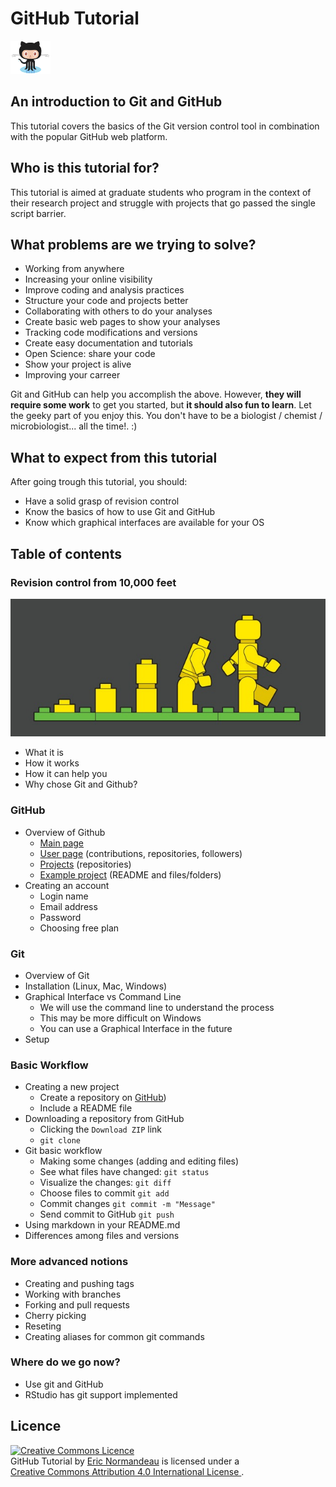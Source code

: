 # GitHub Tutorial

![octocat](images/Octocat_small.png)

## An introduction to Git and GitHub
This tutorial covers the basics of the Git version control tool in combination
with the popular GitHub web platform.

## Who is this tutorial for?
This tutorial is aimed at graduate students who program in the context of their
research project and struggle with projects that go passed the single script
barrier.

## What problems are we trying to solve?
- Working from anywhere
- Increasing your online visibility
- Improve coding and analysis practices
- Structure your code and projects better
- Collaborating with others to do your analyses
- Create basic web pages to show your analyses
- Tracking code modifications and versions
- Create easy documentation and tutorials
- Open Science: share your code
- Show your project is alive
- Improving your carreer

Git and GitHub can help you accomplish the above. However, **they will require
some work** to get you started, but **it should also fun to learn**. Let the
geeky part of you enjoy this. You don't have to be a biologist / chemist /
microbiologist... all the time!. :)

## What to expect from this tutorial
After going trough this tutorial, you should:
- Have a solid grasp of revision control
- Know the basics of how to use Git and GitHub
- Know which graphical interfaces are available for your OS

## Table of contents
### Revision control from 10,000 feet

![image](images/00_ControlVersion.jpg)

- What it is
- How it works
- How it can help you
- Why chose Git and Github?

### GitHub
- Overview of Github
  - [Main page](https://github.com)
  - [User page](https://github.com/enormandeau)
    (contributions, repositories, followers)
  - [Projects](https://github.com/enormandeau?tab=repositories) (repositories)
  - [Example project](https://github.com/enormandeau/meditation-timer)
    (README and files/folders)
- Creating an account
  - Login name
  - Email address
  - Password
  - Choosing free plan

### Git
- Overview of Git
- Installation (Linux, Mac, Windows)
- Graphical Interface vs Command Line
  - We will use the command line to understand the process
  - This may be more difficult on Windows
  - You can use a Graphical Interface in the future
- Setup

### Basic Workflow
- Creating a new project
  - Create a repository on [GitHub](https://github.com))
  - Include a README file
- Downloading a repository from GitHub
  - Clicking the `Download ZIP` link
  - `git clone`
- Git basic workflow
  - Making some changes (adding and editing files)
  - See what files have changed: `git status`
  - Visualize the changes: `git diff`
  - Choose files to commit `git add`
  - Commit changes `git commit -m "Message"`
  - Send commit to GitHub `git push`
- Using markdown in your README.md
- Differences among files and versions

### More advanced notions
- Creating and pushing tags
- Working with branches
- Forking and pull requests
- Cherry picking
- Reseting
- Creating aliases for common git commands

### Where do we go now?
- Use git and GitHub
- RStudio has git support implemented

## Licence
<a rel="license" href="http://creativecommons.org/licenses/by/4.0/"><img
  alt="Creative Commons Licence" style="border-width:0"
  src="https://i.creativecommons.org/l/by/4.0/88x31.png" /></a><br/><span
  xmlns:dct="http://purl.org/dc/terms/" href="http://purl.org/dc/dcmitype/Text"
  property="dct:title" rel="dct:type">GitHub Tutorial</span> by <a
  xmlns:cc="http://creativecommons.org/ns#"
  href="https://github.com/enormandeau/github_tutorial"
  property="cc:attributionName" rel="cc:attributionURL">Eric Normandeau</a> is
  licensed under a <br/><a rel="license"
  href="http://creativecommons.org/licenses/by/4.0/">Creative Commons Attribution
  4.0 International License
  </a>.

